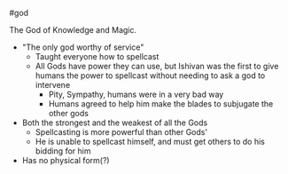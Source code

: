 #god 

The God of Knowledge and Magic.

- "The only god worthy of service"
	- Taught everyone how to spellcast 
	- All Gods have power they can use, but Ishivan was the first to give humans the power to spellcast without needing to ask a god to intervene 
		- Pity, Sympathy, humans were in a very bad way 
		- Humans agreed to help him make the blades to subjugate the other gods 
- Both the strongest and the weakest of all the Gods 
	- Spellcasting is more powerful than other Gods'
	- He is unable to spellcast himself, and must get others to do his bidding for him 
- Has no physical form(?)
